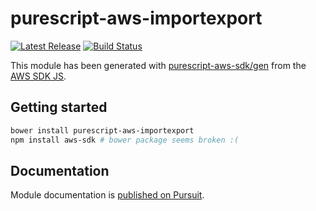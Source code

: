 # purescript-aws-importexport

[![Latest Release](https://pursuit.purescript.org/packages/purescript-aws-importexport/badge)](https://pursuit.purescript.org/packages/purescript-aws-importexport)
[![Build Status](https://app.wercker.com/status/5909b9e96d1080804b17a28f72f87b6b/s/master)](https://app.wercker.com/project/byKey/5909b9e96d1080804b17a28f72f87b6b)

This module has been generated with [purescript-aws-sdk/gen](https://github.com/purescript-aws-sdk/gen) from the [AWS SDK JS](https://github.com/aws/aws-sdk-js).

## Getting started

```sh
bower install purescript-aws-importexport
npm install aws-sdk # bower package seems broken :(
```

## Documentation

Module documentation is [published on Pursuit](http://pursuit.purescript.org/packages/purescript-aws-importexport).
